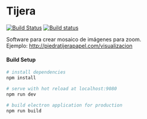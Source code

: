 # Tijera

[![Build Status](https://travis-ci.com/piedratijerapapel/tijera.svg?branch=master)](https://travis-ci.com/piedratijerapapel/tijera)
[![Build status](https://ci.appveyor.com/api/projects/status/dvymna62e1fm9f27?svg=true)](https://ci.appveyor.com/project/1cgonza/tijera)

Software para crear mosaico de imágenes para zoom.  
Ejemplo: http://piedratijerapapel.com/visualizacion

#### Build Setup

```bash
# install dependencies
npm install

# serve with hot reload at localhost:9080
npm run dev

# build electron application for production
npm run build

```
